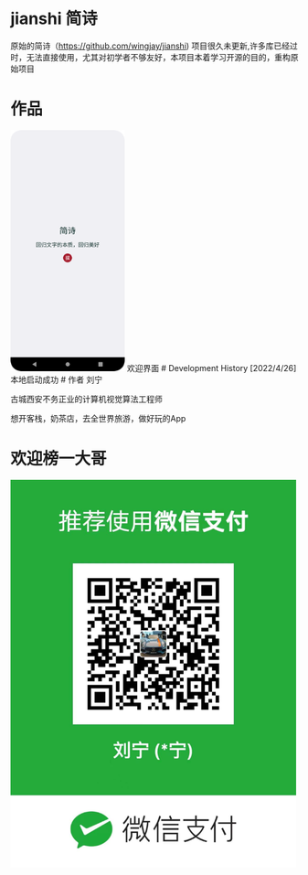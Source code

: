 # jianshi 简诗
原始的简诗（https://github.com/wingjay/jianshi) 项目很久未更新,许多库已经过时，无法直接使用，尤其对初学者不够友好，本项目本着学习开源的目的，重构原始项目
# 作品
<img src="https://github.com/ningerlove/jianshi/blob/main/app/src/main/res/jiemian/welcome.png" width="200px">
欢迎界面
# Development History
[2022/4/26]本地启动成功
# 作者
刘宁

古城西安不务正业的计算机视觉算法工程师

想开客栈，奶茶店，去全世界旅游，做好玩的App
# 欢迎榜一大哥
<img src="https://github.com/ningerlove/jianshi/blob/main/app/src/main/res/mipmap-mdpi/pay_weixing_liuning.jpg" width="500px">
